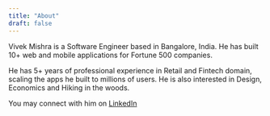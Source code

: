 ```yaml
---
title: "About"
draft: false
---
```


Vivek Mishra is a Software Engineer based in Bangalore, India. He has built 10+ web and mobile applications for Fortune 500 companies.

He has 5+ years of professional experience in Retail and Fintech domain, scaling the apps he built to millions of users. He is also interested in Design, Economics and Hiking in the woods.

You may connect with him on [LinkedIn](https://linkedin.com/in/vvekm)
